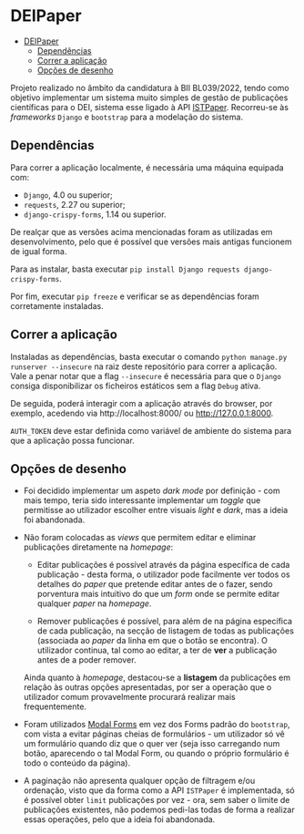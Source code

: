 # DEIPaper

- [DEIPaper](#deipaper)
  - [Dependências](#dependências)
  - [Correr a aplicação](#correr-a-aplicação)
  - [Opções de desenho](#opções-de-desenho)

Projeto realizado no âmbito da candidatura à BII BL039/2022, tendo como objetivo implementar um sistema muito simples de gestão de publicações científicas para o DEI, sistema esse ligado à API [ISTPaper](https://aduck.rnl.tecnico.ulisboa.pt/istpaper/swagger-ui/index.html). Recorreu-se às _frameworks_ `Django` e `bootstrap` para a modelação do sistema.

## Dependências

Para correr a aplicação localmente, é necessária uma máquina equipada com:

  - `Django`, 4.0 ou superior;
  - `requests`, 2.27 ou superior;
  - `django-crispy-forms`, 1.14 ou superior.

De realçar que as versões acima mencionadas foram as utilizadas em desenvolvimento, pelo que é possível que versões mais antigas funcionem de igual forma.

Para as instalar, basta executar `pip install Django requests django-crispy-forms`.

Por fim, executar `pip freeze` e verificar se as dependências foram corretamente instaladas.

## Correr a aplicação

Instaladas as dependências, basta executar o comando `python manage.py runserver --insecure` na raiz deste repositório para correr a aplicação.  
Vale a penar notar que a flag `--insecure` é necessária para que o `Django` consiga disponibilizar os ficheiros estáticos sem a flag `Debug` ativa.

De seguida, poderá interagir com a aplicação através do browser, por exemplo, acedendo via http://localhost:8000/ ou http://127.0.0.1:8000.

`AUTH_TOKEN` deve estar definida como variável de ambiente do sistema para que a aplicação possa funcionar.

## Opções de desenho

- Foi decidido implementar um aspeto _dark mode_ por definição - com mais tempo, teria sido interessante implementar um _toggle_ que permitisse ao utilizador escolher entre visuais _light_ e _dark_, mas a ideia foi abandonada.

- Não foram colocadas as _views_ que permitem editar e eliminar publicações diretamente na _homepage_:

  - Editar publicações é possível através da página específica de cada publicação - desta forma, o utilizador pode facilmente ver todos os detalhes do _paper_ que pretende editar antes de o fazer, sendo porventura mais intuitivo do que um _form_ onde se permite editar qualquer _paper_ na _homepage_.

  - Remover publicações é possível, para além de na página específica de cada publicação, na secção de listagem de todas as publicações (associada ao _paper_ da linha em que o botão se encontra). O utilizador continua, tal como ao editar, a ter de **ver** a publicação antes de a poder remover.
  
  Ainda quanto à _homepage_, destacou-se a **listagem** da publicações em relação às outras opções apresentadas, por ser a operação que o utilizador comum provavelmente procurará realizar mais frequentemente.

- Foram utilizados [Modal Forms](https://getbootstrap.com/docs/4.3/components/modal/#varying-modal-content) em vez dos Forms padrão do `bootstrap`, com vista a evitar páginas cheias de formulários - um utilizador só vê um formulário quando diz que o quer ver (seja isso carregando num botão, aparecendo o tal Modal Form, ou quando o próprio formulário é todo o conteúdo da página).

- A paginação não apresenta qualquer opção de filtragem e/ou ordenação, visto que da forma como a API `ISTPaper` é implementada, só é possível obter `limit` publicações por vez - ora, sem saber o limite de publicações existentes, não podemos pedi-las todas de forma a realizar essas operações, pelo que a ideia foi abandonada.
